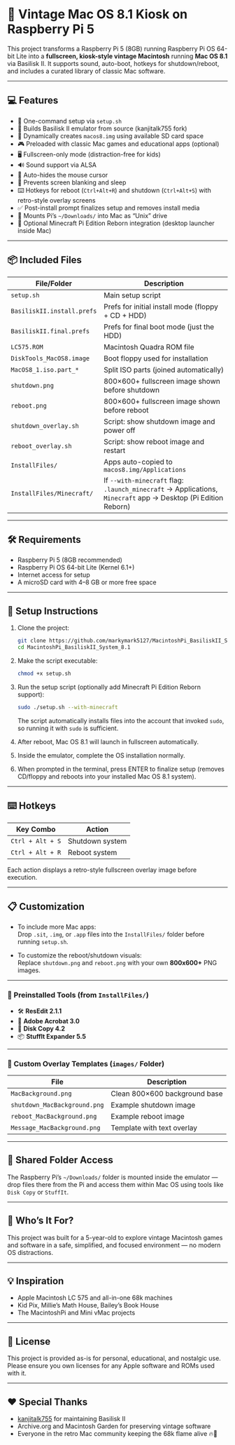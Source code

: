 # 🍎 Vintage Mac OS 8.1 Kiosk on Raspberry Pi 5

This project transforms a Raspberry Pi 5 (8GB) running Raspberry Pi OS 64-bit Lite into a **fullscreen, kiosk-style vintage Macintosh** running **Mac OS 8.1** via Basilisk II. It supports sound, auto-boot, hotkeys for shutdown/reboot, and includes a curated library of classic Mac software.

---

## 💻 Features

- 🔧 One-command setup via `setup.sh`
- 🧱 Builds Basilisk II emulator from source (kanjitalk755 fork)
- 💽 Dynamically creates `macos8.img` using available SD card space
- 🎮 Preloaded with classic Mac games and educational apps (optional)
- 🖥️ Fullscreen-only mode (distraction-free for kids)
- 🔊 Sound support via ALSA
- 🐁 Auto-hides the mouse cursor
- 🛌 Prevents screen blanking and sleep
- ⌨️ Hotkeys for reboot (`Ctrl+Alt+R`) and shutdown (`Ctrl+Alt+S`) with retro-style overlay screens
- ✅ Post-install prompt finalizes setup and removes install media
- 📁 Mounts Pi’s `~/Downloads/` into Mac as “Unix” drive
- 🧱 Optional Minecraft Pi Edition Reborn integration (desktop launcher inside Mac)

---

## 📦 Included Files

| File/Folder                | Description                                               |
|---------------------------|-----------------------------------------------------------|
| `setup.sh`                | Main setup script                                         |
| `BasiliskII.install.prefs`| Prefs for initial install mode (floppy + CD + HDD)        |
| `BasiliskII.final.prefs`  | Prefs for final boot mode (just the HDD)                  |
| `LC575.ROM`               | Macintosh Quadra ROM file                                 |
| `DiskTools_MacOS8.image`  | Boot floppy used for installation                         |
| `MacOS8_1.iso.part_*`     | Split ISO parts (joined automatically)                    |
| `shutdown.png`            | 800×600+ fullscreen image shown before shutdown           |
| `reboot.png`              | 800×600+ fullscreen image shown before reboot             |
| `shutdown_overlay.sh`     | Script: show shutdown image and power off                 |
| `reboot_overlay.sh`       | Script: show reboot image and restart                     |
| `InstallFiles/`           | Apps auto-copied to `macos8.img/Applications`             |
| `InstallFiles/Minecraft/` | If `--with-minecraft` flag: `.launch_minecraft` → Applications, `Minecraft` app → Desktop (Pi Edition Reborn) |

---

## 🛠 Requirements

- Raspberry Pi 5 (8GB recommended)
- Raspberry Pi OS 64-bit Lite (Kernel 6.1+)
- Internet access for setup
- A microSD card with 4–8 GB or more free space

---

## 🚀 Setup Instructions

1. Clone the project:
   ```bash
   git clone https://github.com/markymark5127/MacintoshPi_BasiliskII_System_8.1.git
   cd MacintoshPi_BasiliskII_System_8.1
   ```

2. Make the script executable:
   ```bash
   chmod +x setup.sh
   ```

3. Run the setup script (optionally add Minecraft Pi Edition Reborn support):
   ```bash
   sudo ./setup.sh --with-minecraft
   ```
   The script automatically installs files into the account that invoked `sudo`,
   so running it with `sudo` is sufficient.

4. After reboot, Mac OS 8.1 will launch in fullscreen automatically.

5. Inside the emulator, complete the OS installation normally.

6. When prompted in the terminal, press ENTER to finalize setup (removes CD/floppy and reboots into your installed Mac OS 8.1 system).

---

## ⌨️ Hotkeys

| Key Combo        | Action           |
|------------------|------------------|
| `Ctrl + Alt + S` | Shutdown system  |
| `Ctrl + Alt + R` | Reboot system    |

Each action displays a retro-style fullscreen overlay image before execution.

---

## 📋 Customization

- To include more Mac apps:  
  Drop `.sit`, `.img`, or `.app` files into the `InstallFiles/` folder before running `setup.sh`.

- To customize the reboot/shutdown visuals:  
  Replace `shutdown.png` and `reboot.png` with your own **800x600+** PNG images.

---

### 🔧 Preinstalled Tools (from `InstallFiles/`)

- 🛠 **ResEdit 2.1.1**
- 📄 **Adobe Acrobat 3.0**
- 💾 **Disk Copy 4.2**
- 📦 **StuffIt Expander 5.5**

---

### 🎨 Custom Overlay Templates (`images/` Folder)

| File                        | Description                            |
|-----------------------------|----------------------------------------|
| `MacBackground.png`         | Clean 800×600 background base          |
| `shutdown_MacBackground.png`| Example shutdown image                 |
| `reboot_MacBackground.png`  | Example reboot image                   |
| `Message_MacBackground.png` | Template with text overlay             |

---

## 📂 Shared Folder Access

The Raspberry Pi’s `~/Downloads/` folder is mounted inside the emulator — drop files there from the Pi and access them within Mac OS using tools like `Disk Copy` or `StuffIt`.

---

## 👶 Who’s It For?

This project was built for a 5-year-old to explore vintage Macintosh games and software in a safe, simplified, and focused environment — no modern OS distractions.

---

## 💡 Inspiration

- Apple Macintosh LC 575 and all-in-one 68k machines
- Kid Pix, Millie’s Math House, Bailey’s Book House
- The MacintoshPi and Mini vMac projects

---

## 📜 License

This project is provided as-is for personal, educational, and nostalgic use. Please ensure you own licenses for any Apple software and ROMs used with it.

---

## ❤️ Special Thanks

- [kanjitalk755](https://github.com/kanjitalk755/macemu) for maintaining Basilisk II
- Archive.org and Macintosh Garden for preserving vintage software
- Everyone in the retro Mac community keeping the 68k flame alive 🔥🍏
